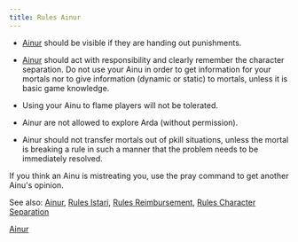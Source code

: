 ```yaml
---
title: Rules Ainur
---
```


- [Ainur](Ainur "wikilink") should be visible if they are handing out
  punishments.

<!-- -->

- [Ainur](Ainur "wikilink") should act with responsibility and clearly
  remember the character separation. Do not use your Ainu in order to
  get information for your mortals nor to give information (dynamic or
  static) to mortals, unless it is basic game knowledge.

<!-- -->

- Using your Ainu to flame players will not be tolerated.

<!-- -->

- Ainur are not allowed to explore Arda (without permission).

<!-- -->

- Ainur should not transfer mortals out of pkill situations, unless the
  mortal is breaking a rule in such a manner that the problem needs to
  be immediately resolved.

If you think an Ainu is mistreating you, use the pray command to get
another Ainu's opinion.

See also: [Ainur](Ainur "wikilink"), [Rules
Istari](Rules_Istari "wikilink"), [Rules
Reimbursement](Rules_Reimbursement "wikilink"), [Rules Character
Separation](Rules_Character_Separation "wikilink")

[Ainur](Category:Rules "wikilink")